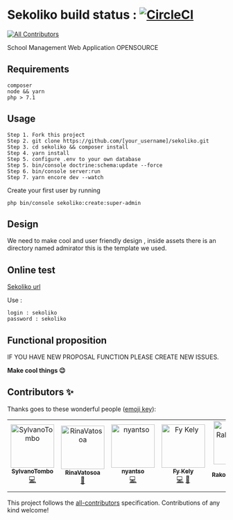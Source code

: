 # Sekoliko build status : [![CircleCI](https://circleci.com/gh/julkwel/sekoliko/tree/develop.svg?style=svg)](https://circleci.com/gh/julkwel/sekoliko/tree/develop)
[![All Contributors](https://img.shields.io/badge/all_contributors-4-orange.svg?style=flat-square)](#contributors)

School Management Web Application OPENSOURCE

## Requirements
```
composer
node && yarn
php > 7.1
```
## Usage
```
Step 1. Fork this project
Step 2. git clone https://github.com/[your_username]/sekoliko.git
Step 3. cd sekoliko && composer install
Step 4. yarn install
Step 5. configure .env to your own database
Step 5. bin/console doctrine:schema:update --force
Step 6. bin/console server:run
Step 7. yarn encore dev --watch
```
Create your first user by running 

`php bin/console sekoliko:create:super-admin`

## Design 
We need to make cool and user friendly design , inside assets there is an directory named admirator this is the template we used.

## Online test
[Sekoliko url](https://www.techzara.org/sekoliko/login) 

Use : 
```
login : sekoliko
password : sekoliko
```

## Functional proposition
IF YOU HAVE NEW PROPOSAL FUNCTION PLEASE CREATE NEW ISSUES.

**Make cool things :wink:**

## Contributors ✨

Thanks goes to these wonderful people ([emoji key](https://allcontributors.org/docs/en/emoji-key)):

<!-- ALL-CONTRIBUTORS-LIST:START - Do not remove or modify this section -->
<!-- prettier-ignore -->
<table>
  <tr>
    <td align="center"><a href="https://heuristic-raman-24225d.netlify.com"><img src="https://avatars1.githubusercontent.com/u/40351002?v=4" width="100px;" alt="SylvanoTombo"/><br /><sub><b>SylvanoTombo</b></sub></a><br /><a href="https://github.com/julkwel/sekoliko/commits?author=SylvanoTombo" title="Code">💻</a></td>
    <td align="center"><a href="https://github.com/RinaVatosoa"><img src="https://avatars2.githubusercontent.com/u/45585022?v=4" width="100px;" alt="RinaVatosoa"/><br /><sub><b>RinaVatosoa</b></sub></a><br /><a href="#design-RinaVatosoa" title="Design">🎨</a></td>
    <td align="center"><a href="https://www.devinart.net/"><img src="https://avatars0.githubusercontent.com/u/35923219?v=4" width="100px;" alt="nyantso"/><br /><sub><b>nyantso</b></sub></a><br /><a href="https://github.com/julkwel/sekoliko/commits?author=Nantso" title="Code">💻</a></td>
    <td align="center"><a href="https://github.com/Fy-Rakotondrabe"><img src="https://avatars2.githubusercontent.com/u/45007981?v=4" width="100px;" alt="Fy Kely"/><br /><sub><b>Fy Kely</b></sub></a><br /><a href="https://github.com/julkwel/sekoliko/commits?author=Fy-Rakotondrabe" title="Code">💻</a> <a href="#design-Fy-Rakotondrabe" title="Design">🎨</a></td>
    <td align="center"><a href="https://github.com/chrys-elrak"><img src="https://avatars0.githubusercontent.com/u/40733956?v=4" width="100px;" alt="Chrys Rakotonimanana"/><br /><sub><b>Chrys Rakotonimanana</b></sub></a><br /><a href="https://github.com/julkwel/sekoliko/commits?author=chrys-elrak" title="Code">💻</a></td>
  </tr>
</table>

<!-- ALL-CONTRIBUTORS-LIST:END -->

This project follows the [all-contributors](https://github.com/all-contributors/all-contributors) specification. Contributions of any kind welcome!